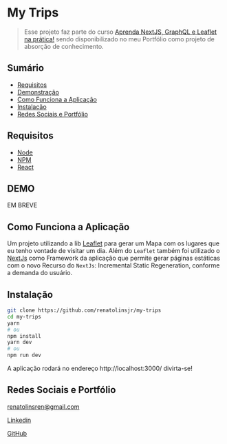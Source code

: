 # My Trips
> Esse projeto faz parte do curso [Aprenda NextJS, GraphQL e Leaflet na prática!](https://www.udemy.com/course/aprenda-nextjs-na-pratica/) sendo disponibilizado no meu Portfólio como projeto de absorção de conhecimento.

## Sumário

- [Requisitos](#Requisitos)	
- [Demonstração](#DEMO)
- [Como Funciona a Aplicação](#Como-Funciona-a-Aplicação)
- [Instalação](#Instalação)
- [Redes Sociais e Portfólio](#Redes-Sociais-e-Portfólio)

## Requisitos

+ [Node](https://nodejs.org/)
+ [NPM](https://www.npmjs.com/)
+ [React](https://reactjs.org/)

## DEMO

EM BREVE

## Como Funciona a Aplicação

Um projeto utilizando a lib [Leaflet](https://leafletjs.com/) para gerar um Mapa com os lugares que eu tenho vontade de visitar um dia. Além do `Leaflet` também foi utilizado o [NextJs](https://nextjs.org/) como Framework da aplicação que permite gerar páginas estáticas com o novo Recurso do `NextJs`: Incremental Static Regeneration, conforme a demanda do usuário.

## Instalação

```bash
git clone https://github.com/renatolinsjr/my-trips
cd my-trips
yarn
# ou
npm install
yarn dev
# ou
npm run dev
```

A aplicação rodará no endereço http://localhost:3000/ divirta-se!

## Redes Sociais e Portfólio

renatolinsren@gmail.com

[Linkedin](https://www.linkedin.com/in/renatolinsjr/)

[GitHub](https://github.com/renatolinsjr)

